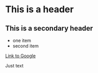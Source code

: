 # This is a header
## This is a secondary header

 * one item
 * second item

[Link to Google][1]


  [1]: http://google.com
Just text
